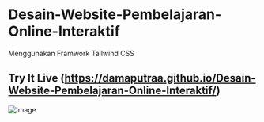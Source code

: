 # Desain-Website-Pembelajaran-Online-Interaktif
Menggunakan Framwork Tailwind CSS

## Try It Live (https://damaputraa.github.io/Desain-Website-Pembelajaran-Online-Interaktif/)
![image](https://user-images.githubusercontent.com/59629557/128453481-ade09ad1-f7ab-4932-b5cf-a644abd6a74d.png)
